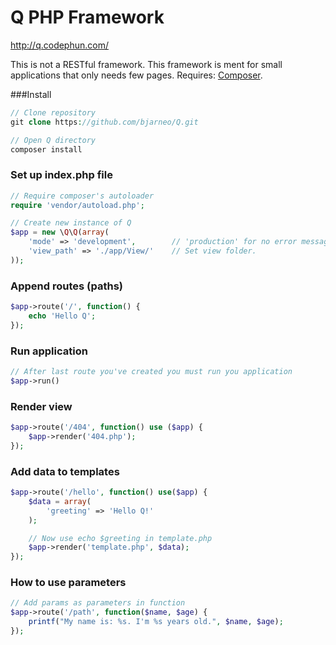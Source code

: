 Q PHP Framework
=
<a href="http://q.codephun.com/" target="_blank">http://q.codephun.com/</a>

This is not a RESTful framework. This framework is ment for small applications that only needs few pages.
Requires: <a href="http://getcomposer.org">Composer</a>.

###Install
```php
// Clone repository
git clone https://github.com/bjarneo/Q.git

// Open Q directory
composer install
```

### Set up index.php file
```php
// Require composer's autoloader
require 'vendor/autoload.php';

// Create new instance of Q
$app = new \Q\Q(array(
    'mode' => 'development',        // 'production' for no error messages
    'view_path' => './app/View/'    // Set view folder.
));
```

### Append routes (paths)
```php
$app->route('/', function() {
    echo 'Hello Q';
});
```

### Run application
```php
// After last route you've created you must run you application
$app->run()
```

### Render view
```php
$app->route('/404', function() use ($app) {
    $app->render('404.php');
});
```

### Add data to templates
```php
$app->route('/hello', function() use($app) {
    $data = array(
        'greeting' => 'Hello Q!'
    );

    // Now use echo $greeting in template.php
    $app->render('template.php', $data);
});
```

### How to use parameters
```php
// Add params as parameters in function
$app->route('/path', function($name, $age) {
    printf("My name is: %s. I'm %s years old.", $name, $age);
});
```
